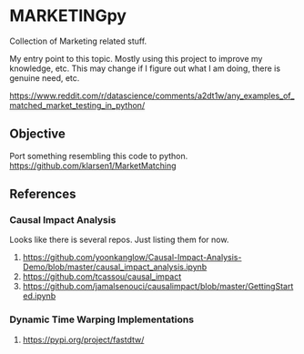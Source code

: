 # MARKETINGpy
Collection of Marketing related stuff. 

My entry point to this topic. Mostly using this project to improve my knowledge, etc. 
This may change if I figure out what I am doing, there is genuine need, etc.

https://www.reddit.com/r/datascience/comments/a2dt1w/any_examples_of_matched_market_testing_in_python/


## Objective
Port something resembling this code to python. 
https://github.com/klarsen1/MarketMatching

## References

### Causal Impact Analysis
Looks like there is several repos. Just listing them for now. 

1. https://github.com/yoonkanglow/Causal-Impact-Analysis-Demo/blob/master/causal_impact_analysis.ipynb
2. https://github.com/tcassou/causal_impact
3. https://github.com/jamalsenouci/causalimpact/blob/master/GettingStarted.ipynb

### Dynamic Time Warping Implementations 
1. https://pypi.org/project/fastdtw/

